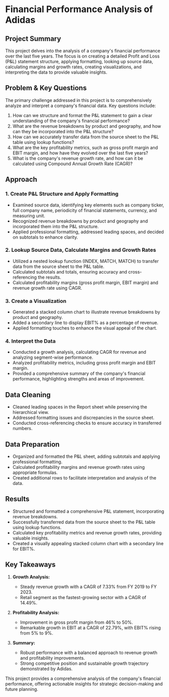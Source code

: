 # Financial Performance Analysis of Adidas

## Project Summary

This project delves into the analysis of a company's financial performance over the last five years. The focus is on creating a detailed Profit and Loss (P&L) statement structure, applying formatting, looking up source data, calculating margins and growth rates, creating visualizations, and interpreting the data to provide valuable insights.

## Problem & Key Questions

The primary challenge addressed in this project is to comprehensively analyze and interpret a company's financial data. Key questions include:

1. How can we structure and format the P&L statement to gain a clear understanding of the company's financial performance?
2. What are the revenue breakdowns by product and geography, and how can they be incorporated into the P&L structure?
3. How can we accurately transfer data from the source sheet to the P&L table using lookup functions?
4. What are the key profitability metrics, such as gross profit margin and EBIT margin, and how have they evolved over the last five years?
5. What is the company's revenue growth rate, and how can it be calculated using Compound Annual Growth Rate (CAGR)?

## Approach

### 1. Create P&L Structure and Apply Formatting

- Examined source data, identifying key elements such as company ticker, full company name, periodicity of financial statements, currency, and measuring unit.
- Recognized revenue breakdowns by product and geography and incorporated them into the P&L structure.
- Applied professional formatting, addressed leading spaces, and decided on subtotals to enhance clarity.

### 2. Lookup Source Data, Calculate Margins and Growth Rates

- Utilized a nested lookup function (INDEX, MATCH, MATCH) to transfer data from the source sheet to the P&L table.
- Calculated subtotals and totals, ensuring accuracy and cross-referencing the results.
- Calculated profitability margins (gross profit margin, EBIT margin) and revenue growth rate using CAGR.

### 3. Create a Visualization

- Generated a stacked column chart to illustrate revenue breakdowns by product and geography.
- Added a secondary line to display EBIT% as a percentage of revenue.
- Applied formatting touches to enhance the visual appeal of the chart.

### 4. Interpret the Data

- Conducted a growth analysis, calculating CAGR for revenue and analyzing segment-wise performance.
- Analyzed profitability metrics, including gross profit margin and EBIT margin.
- Provided a comprehensive summary of the company's financial performance, highlighting strengths and areas of improvement.

## Data Cleaning

- Cleaned leading spaces in the Report sheet while preserving the hierarchical view.
- Addressed formatting issues and discrepancies in the source sheet.
- Conducted cross-referencing checks to ensure accuracy in transferred numbers.

## Data Preparation

- Organized and formatted the P&L sheet, adding subtotals and applying professional formatting.
- Calculated profitability margins and revenue growth rates using appropriate formulas.
- Created additional rows to facilitate interpretation and analysis of the data.

## Results

- Structured and formatted a comprehensive P&L statement, incorporating revenue breakdowns.
- Successfully transferred data from the source sheet to the P&L table using lookup functions.
- Calculated key profitability metrics and revenue growth rates, providing valuable insights.
- Created a visually appealing stacked column chart with a secondary line for EBIT%.

## Key Takeaways

1. **Growth Analysis:**
   - Steady revenue growth with a CAGR of 7.33% from FY 2019 to FY 2023.
   - Retail segment as the fastest-growing sector with a CAGR of 14.49%.

2. **Profitability Analysis:**
   - Improvement in gross profit margin from 46% to 50%.
   - Remarkable growth in EBIT at a CAGR of 22.79%, with EBIT% rising from 5% to 9%.

3. **Summary:**
   - Robust performance with a balanced approach to revenue growth and profitability improvements.
   - Strong competitive position and sustainable growth trajectory demonstrated by Adidas.

This project provides a comprehensive analysis of the company's financial performance, offering actionable insights for strategic decision-making and future planning.

